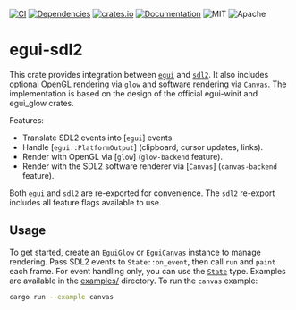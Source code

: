 [![CI](https://github.com/mxmgorin/egui-sdl2/actions/workflows/ci.yml/badge.svg)](https://github.com/mxmgorin/egui-sdl2/actions)
[![Dependencies](https://deps.rs/repo/github/mxmgorin/egui-sdl2/status.svg)](https://deps.rs/repo/github/mxmgorin/egui-sdl2)
[![crates.io](https://img.shields.io/crates/v/egui-sdl2.svg)](https://crates.io/crates/egui-sdl2)
[![Documentation](https://docs.rs/egui-sdl2/badge.svg)](https://docs.rs/egui-sdl2)
![MIT](https://img.shields.io/badge/license-MIT-blue.svg)
![Apache](https://img.shields.io/badge/license-Apache-blue.svg)

# egui-sdl2

This crate provides integration between [`egui`](https://github.com/emilk/egui) and [`sdl2`](https://github.com/Rust-SDL2/rust-sdl2). It also includes optional OpenGL rendering via [`glow`](https://crates.io/crates/glow) and software rendering via [`Canvas`](https://docs.rs/sdl2/latest/sdl2/render/struct.Canvas.html). The implementation is based on the design of the official egui-winit and egui_glow crates.

Features:

- Translate SDL2 events into [`egui`] events.
- Handle [`egui::PlatformOutput`] (clipboard, cursor updates, links).
- Render with OpenGL via [`glow`] (`glow-backend` feature).
- Render with the SDL2 software renderer via [`Canvas`] (`canvas-backend` feature).

Both `egui` and `sdl2` are re-exported for convenience. The `sdl2` re-export includes all feature flags available to use.

## Usage

To get started, create an [`EguiGlow`](https://docs.rs/egui-sdl2/latest/egui_sdl2/glow/index.html) or [`EguiCanvas`](https://docs.rs/egui-sdl2/latest/egui_sdl2/canvas/index.html) instance to manage rendering. Pass SDL2 events to `State::on_event`, then call `run` and `paint` each frame. For event handling only, you can use the [`State`](https://docs.rs/egui-sdl2/latest/egui_sdl2/state/index.html) type.
Examples are available in the [examples/](https://github.com/mxmgorin/egui-sdl2/tree/main/examples/) directory. To run the `canvas` example:

```sh
cargo run --example canvas
```
